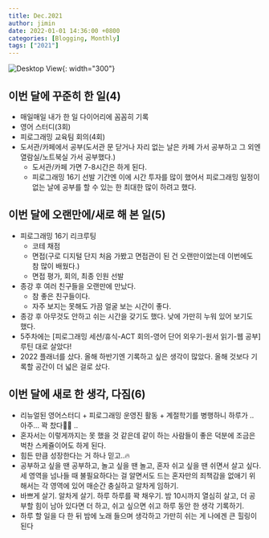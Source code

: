 ```yaml
---
title: Dec.2021
author: jimin
date: 2022-01-01 14:36:00 +0800 
categories: [Blogging, Monthly]
tags: ["2021"]
---
```


![Desktop View](https://img1.daumcdn.net/thumb/R1280x0/?scode=mtistory2&fname=https%3A%2F%2Fblog.kakaocdn.net%2Fdn%2FbXsjUd%2FbtrpwQyKY9Q%2Fe53KaXMG5I6IGFgQgizIek%2Fimg.jpg){: width="300"}

## 이번 달에 꾸준히 한 일(4)

- 매일매일 내가 한 일 다이어리에 꼼꼼히 기록
- 영어 스터디(3회)
- 피로그래밍 교육팀 회의(4회)
- 도서관/카페에서 공부(도서관 문 닫거나 자리 없는 날은 카페 가서 공부하고 그 외엔 열람실/노트북실 가서 공부했다.)
    - 도서관/카페 가면 7-8시간은 하게 된다. 
    - 피로그래밍 16기 선발 기간엔 이에 시간 투자를 많이 했어서 피로그래밍 일정이 없는 날에 공부를 할 수 있는 한 최대한 많이 하려고 했다.

## 이번 달에 오랜만에/새로 해 본 일(5)

- 피로그래밍 16기 리크루팅 
    - 코테 채점
    - 면접(구로 디지털 단지 처음 가봤고 면접관이 된 건 오랜만이었는데 이번에도 참 많이 배웠다.)
    - 면접 평가, 회의, 최종 인원 선발
- 종강 후 여러 친구들을 오랜만에 만났다.
    - 참 좋은 친구들이다.
    - 자주 보지는 못해도 가끔 얼굴 보는 시간이 좋다.
- 종강 후 아무것도 안하고 쉬는 시간을 갖기도 했다. 낮에 가만히 누워 있어 보기도 했다.
- 5주차에는 [피로그래밍 세션/휴식-ACT 회의-영어 단어 외우기-원서 읽기-웹 공부] 루틴 대로 살았다!
- 2022 플래너를 샀다. 올해 하반기엔 기록하고 싶은 생각이 많았다. 올해 것보다 기록할 공간이 더 넓은 걸로 샀다.

## 이번 달에 새로 한 생각, 다짐(6)

- 리뉴얼된 영어스터디 + 피로그래밍 운영진 활동 + 계절학기를 병행하니 하루가 .. 아주... 꽉 찼다😵‍💫 ..
- 혼자서는 이렇게까지는 못 했을 것 같은데 같이 하는 사람들이 좋은 덕분에 조금은 벅찬 스케쥴이어도 하게 된다. 
- 힘든 만큼 성장한다는 거 하나 믿고..🔥
- 공부하고 싶을 땐 공부하고, 놀고 싶을 땐 놀고, 혼자 쉬고 싶을 땐 쉬면서 살고 싶다. 세 영역을 넘나들 때 불필요하다는 걸 알면서도 드는 혼자만의 죄책감을 없애기 위해서는 각 영역에 있어 매순간 충실하고 알차게 임하기.
- 바쁘게 살기. 알차게 살기. 하루 하루를 꽉 채우기. 밤 10시까지 열심히 살고, 더 공부할 힘이 남아 있다면 더 하고, 쉬고 싶으면 쉬고 하루 동안 한 생각 기록하기.
- 하루 할 일을 다 한 뒤 밤에 노래 들으며 생각하고 가만히 쉬는 게 나에겐 큰 힐링이 된다